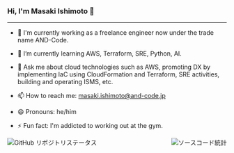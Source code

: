 ### Hi, I'm Masaki Ishimoto 👋

---

- 🔭 I'm currently working as a freelance engineer now under the trade name AND-Code.
- 🌱 I’m currently learning AWS, Terraform, SRE, Python, AI.

- 💬 Ask me about cloud technologies such as AWS, promoting DX by implementing IaC using CloudFormation and Terraform, SRE activities, building and operating ISMS, etc.
- 📫 How to reach me: masaki.ishimoto@and-code.jp
- 😄 Pronouns: he/him
- ⚡ Fun fact: I'm addicted to working out at the gym.

<!--
- 👯 I’m looking to collaborate on ...
- 🤔 I’m looking for help with ...
-->

<!-- <style>
.stats-container {
  display: flex;
  justify-content: space-between;
  align-items: center;
}
.repo-stats {
  float: left;
}
.code-stats {
  float: right;
}
</style> -->

<!-- <head>
  <link rel="stylesheet" type="text/css" href="./css/styles.css">
</head> -->
<!-- リポジトリステータス -->
<div class="stats-container" style="display: flex; justify-content: space-between; align-items: center;">
<a href="https://github.com/masaki0to1/" class="github-link">
  <img class="repo-stats" align="left" alt="GitHub リポジトリステータス" src="https://github-readme-stats.vercel.app/api?username=masaki0to1&hide=contribs&count_private=true&show_icons=true&layout=compact&theme=tokyonight"/></a>

<!-- ソースコード統計 -->
  <img class="code-stats" align="right" alt="ソースコード統計" src="https://github-readme-stats.vercel.app/api/top-langs/?username=masaki0to1&layout=compact&theme=tokyonight"/>
</a>
</div>
